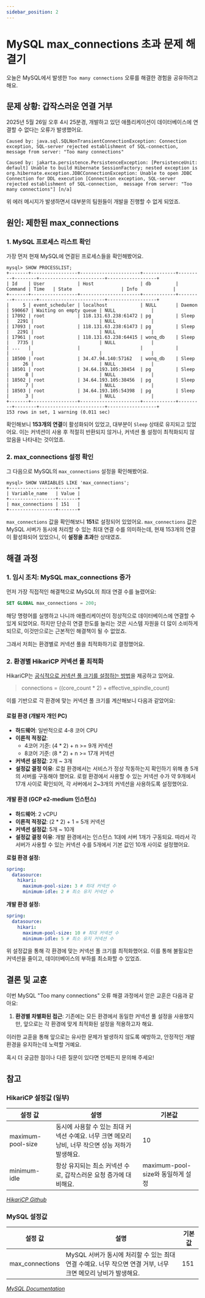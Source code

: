 ```yaml
---
sidebar_position: 2
---
```


# MySQL max_connections 초과 문제 해결기

오늘은 MySQL에서 발생한 `Too many connections` 오류를 해결한 경험을 공유하려고 해요.

## 문제 상황: 갑작스러운 연결 거부

2025년 5월 26일 오후 4시 25분경, 개발하고 있던 애플리케이션이 데이터베이스에 연결할 수 없다는 오류가 발생했어요.

```text
Caused by: java.sql.SQLNonTransientConnectionException: Connection exception, SQL-server rejected establishment of SQL-connection,  message from server: "Too many connections"

Caused by: jakarta.persistence.PersistenceException: [PersistenceUnit: default] Unable to build Hibernate SessionFactory; nested exception is org.hibernate.exception.JDBCConnectionException: Unable to open JDBC Connection for DDL execution [Connection exception, SQL-server rejected establishment of SQL-connection,  message from server: "Too many connections"] [n/a]
```

위 에러 메시지가 발생하면서 대부분의 팀원들이 개발을 진행할 수 없게 되었죠.

## 원인: 제한된 max_connections

### 1. MySQL 프로세스 리스트 확인

가장 먼저 현재 MySQL에 연결된 프로세스들을 확인해봤어요.

```text
mysql> SHOW PROCESSLIST;
+-------+-----------------+----------------------+------------+---------+--------+------------------------+------------------+
| Id    | User            | Host                 | db         | Command | Time   | State                  | Info             |
+-------+-----------------+----------------------+------------+---------+--------+------------------------+------------------+
|     5 | event_scheduler | localhost            | NULL       | Daemon  | 590667 | Waiting on empty queue | NULL             |
| 17092 | root            | 118.131.63.238:61472 | pg         | Sleep   |   2291 |                        | NULL             |
| 17093 | root            | 118.131.63.238:61473 | pg         | Sleep   |   2291 |                        | NULL             |
| 17961 | root            | 118.131.63.238:64415 | wonq_db    | Sleep   |   7735 |                        | NULL             |
| ...   |                 |                      |            |         |        |                        |                  |
| 18500 | root            | 34.47.94.140:57162   | wonq_db    | Sleep   |     26 |                        | NULL             |
| 18501 | root            | 34.64.193.105:38454  | pg         | Sleep   |      8 |                        | NULL             |
| 18502 | root            | 34.64.193.105:38456  | pg         | Sleep   |      7 |                        | NULL             |
| 18503 | root            | 34.64.193.105:54398  | pg         | Sleep   |      3 |                        | NULL             |
+-------+-----------------+----------------------+------------+---------+--------+------------------------+------------------+
153 rows in set, 1 warning (0.011 sec)
```

확인해보니 **153개의 연결**이 활성화되어 있었고, 대부분이 `Sleep` 상태로 유지되고 있었어요.
이는 커넥션이 사용 후 적절히 반환되지 않거나, 커넥션 풀 설정이 최적화되지 않았음을 나타내는 것이었죠.

### 2. max_connections 설정 확인

그 다음으로 MySQL의 `max_connections` 설정을 확인해봤어요.

```text
mysql> SHOW VARIABLES LIKE 'max_connections';
+-----------------+-------+
| Variable_name   | Value |
+-----------------+-------+
| max_connections | 151   |
+-----------------+-------+
```

`max_connections` 값을 확인해보니 **151**로 설정되어 있었어요.
`max_connections` 값은 MySQL 서버가 동시에 처리할 수 있는 최대 연결 수를 의미하는데, 현재 153개의 연결이 활성화되어 있었으니, 이 **설정을 초과**한 상태였죠.

## 해결 과정

### 1. 임시 조치: MySQL max_connections 증가

먼저 가장 직접적인 해결책으로 MySQL의 최대 연결 수를 늘렸어요:

```sql
SET GLOBAL max_connections = 200;
```

해당 명령어를 실행하고 나니까 애플리케이션이 정상적으로 데이터베이스에 연결할 수 있게 되었어요.
하지만 단순히 연결 한도를 늘리는 것은 시스템 자원을 더 많이 소비하게 되므로, 이것만으로는 근본적인 해결책이 될 수 없었죠.

그래서 저희는 환경별로 커넥션 풀을 최적화하기로 결정했어요.

### 2. 환경별 HikariCP 커넥션 풀 최적화

HikariCP는 [공식적으로 커넥션 풀 크기를 설정하는 방법](https://github.com/brettwooldridge/HikariCP/wiki/About-Pool-Sizing)을 제공하고 있어요.

> connections = ((core_count \* 2) + effective_spindle_count)

이를 기반으로 각 환경에 맞는 커넥션 풀 크기를 계산해보니 다음과 같았어요:

#### 로컬 환경 (개발자 개인 PC)

- **하드웨어**: 일반적으로 4-8 코어 CPU
- **이론적 적정값**:
    - 4코어 기준: (4 \* 2) + n >= 9개 커넥션
    - 8코어 기준: (8 \* 2) + n >= 17개 커넥션
- **커넥션 설정값**: 2개 ~ 3개
- **설정값 결정 이유**: 로컬 환경에서는 서비스가 정상 작동하는지 확인하기 위해 총 5개의 서버를 구동해야 했어요.
  로컬 환경에서 사용할 수 있는 커넥션 수가 약 9개에서 17개 사이로 확인되어, 각 서버에서 2~3개의 커넥션을 사용하도록 설정했어요.

#### 개발 환경 (GCP e2-medium 인스턴스)

- **하드웨어**: 2 vCPU
- **이론적 적정값**: (2 \* 2) + 1 = 5개 커넥션
- **커넥션 설정값**: 5개 ~ 10개
- **설정값 결정 이유**: 개발 환경에서는 인스턴스 1대에 서버 1개가 구동되요.
  따라서 각 서버가 사용할 수 있는 커넥션 수를 5개에서 기본 값인 10개 사이로 설정했어요.

**로컬 환경 설정:**

```yaml
spring:
  datasource:
    hikari:
      maximum-pool-size: 3 # 최대 커넥션 수
      minimum-idle: 2 # 최소 유지 커넥션 수
```

**개발 환경 설정:**

```yaml
spring:
  datasource:
    hikari:
      maximum-pool-size: 10 # 최대 커넥션 수
      minimum-idle: 5 # 최소 유지 커넥션 수
```

위 설정값을 통해 각 환경에 맞는 커넥션 풀 크기를 최적화했어요. 이를 통해 불필요한 커넥션을 줄이고, 데이터베이스의 부하를 최소화할 수 있었죠.

## 결론 및 교훈

이번 MySQL "Too many connections" 오류 해결 과정에서 얻은 교훈은 다음과 같아요:

1. **환경별 차별화된 접근**: 기존에는 모든 환경에서 동일한 커넥션 풀 설정을 사용했지만, 앞으로는 각 환경에 맞게 최적화된 설정을 적용하고자 해요.

이러한 교훈을 통해 앞으로는 유사한 문제가 발생하지 않도록 예방하고, 안정적인 개발 환경을 유지하는데 노력할 거예요.

혹시 더 궁금한 점이나 다른 질문이 있다면 언제든지 문의해 주세요!

## 참고

### HikariCP 설정값 (일부)

| 설정 값               | 설명                                                         | 기본값                        |
|--------------------|------------------------------------------------------------|----------------------------|
| maximum-pool-size  | 동시에 사용할 수 있는 최대 커넥션 수예요. 너무 크면 메모리 낭비, 너무 작으면 성능 저하가 발생해요. | 10                         |
| minimum-idle       | 항상 유지되는 최소 커넥션 수로, 갑작스러운 요청 증가에 대비해요.                      | maximum-pool-size와 동일하게 설정 |

_[HikariCP Github](https://github.com/brettwooldridge/HikariCP)_

### MySQL 설정값

| 설정 값            | 설명                                                                  | 기본값 |
|-----------------|---------------------------------------------------------------------|-----|
| max_connections | MySQL 서버가 동시에 처리할 수 있는 최대 연결 수예요. 너무 작으면 연결 거부, 너무 크면 메모리 낭비가 발생해요. | 151 |

_[MySQL Documentation](https://dev.mysql.com/doc/refman/8.4/en/server-system-variables.html#sysvar_max_connections)_
